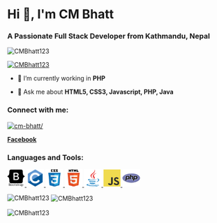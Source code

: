 <h1 align="left">Hi 👋, I'm CM Bhatt</h1>
<h3 align="left">A Passionate Full Stack  Developer from Kathmandu, Nepal</h3>

<p align="left"> <img src="https://komarev.com/ghpvc/?username=CMbhatt123&label=Profile%20views&color=0e75b6&style=flat" alt="CMBhatt123" /> </p>

<p align="left"> <a href="https://github.com/ryo-ma/github-profile-trophy"><img src="https://github-profile-trophy.vercel.app/?username=CMBhatt123" alt="CMBhatt123" /></a> </p>

- 🌱 I’m currently working in **PHP**

- 💬 Ask me about **HTML5, CSS3, Javascript, PHP, Java**

<h3 align="left">Connect with me:</h3>

<a href="https://www.linkedin.com/in/cm-bhatt/" target="blank"><img align="center" src="https://raw.githubusercontent.com/rahuldkjain/github-profile-readme-generator/master/src/images/icons/Social/linked-in-alt.svg" alt="cm-bhatt/" height="30" width="40" /></a>

<a   href="https://www.facebook.com/cm.bhatt.73"> <b>Facebook </b></a>

<h3 align="left">Languages and Tools:</h3>
<p align="left"> <a href="https://getbootstrap.com" target="_blank" rel="noreferrer"> <img src="https://raw.githubusercontent.com/devicons/devicon/master/icons/bootstrap/bootstrap-plain-wordmark.svg" alt="bootstrap" width="40" height="40"/> </a> <a href="https://www.cprogramming.com/" target="_blank" rel="noreferrer"> <img src="https://raw.githubusercontent.com/devicons/devicon/master/icons/c/c-original.svg" alt="c" width="40" height="40"/> </a> <a href="https://www.w3schools.com/css/" target="_blank" rel="noreferrer"> <img src="https://raw.githubusercontent.com/devicons/devicon/master/icons/css3/css3-original-wordmark.svg" alt="css3" width="40" height="40"/> </a> <a href="https://www.w3.org/html/" target="_blank" rel="noreferrer"> <img src="https://raw.githubusercontent.com/devicons/devicon/master/icons/html5/html5-original-wordmark.svg" alt="html5" width="40" height="40"/> </a> <a href="https://www.java.com" target="_blank" rel="noreferrer"> <img src="https://raw.githubusercontent.com/devicons/devicon/master/icons/java/java-original.svg" alt="java" width="40" height="40"/> </a> <a href="https://developer.mozilla.org/en-US/docs/Web/JavaScript" target="_blank" rel="noreferrer"> <img src="https://raw.githubusercontent.com/devicons/devicon/master/icons/javascript/javascript-original.svg" alt="javascript" width="40" height="40"/> </a> <a href="https://www.php.net" target="_blank" rel="noreferrer"> <img src="https://raw.githubusercontent.com/devicons/devicon/master/icons/php/php-original.svg" alt="php" width="40" height="40"/> </a> </p>

<p><img align="left" src="https://github-readme-stats.vercel.app/api/top-langs?username=CMBhatt123&show_icons=true&locale=en&layout=compact" alt="CMBhatt123" /></p>

<p>&nbsp;<img align="center" src="https://github-readme-stats.vercel.app/api?username=CMBhatt123&show_icons=true&locale=en" alt="CMBhatt123" /></p>

<p><img align="center" src="https://github-readme-streak-stats.herokuapp.com/?user=CMBhatt123&" alt="CMBhatt123" /></p>
